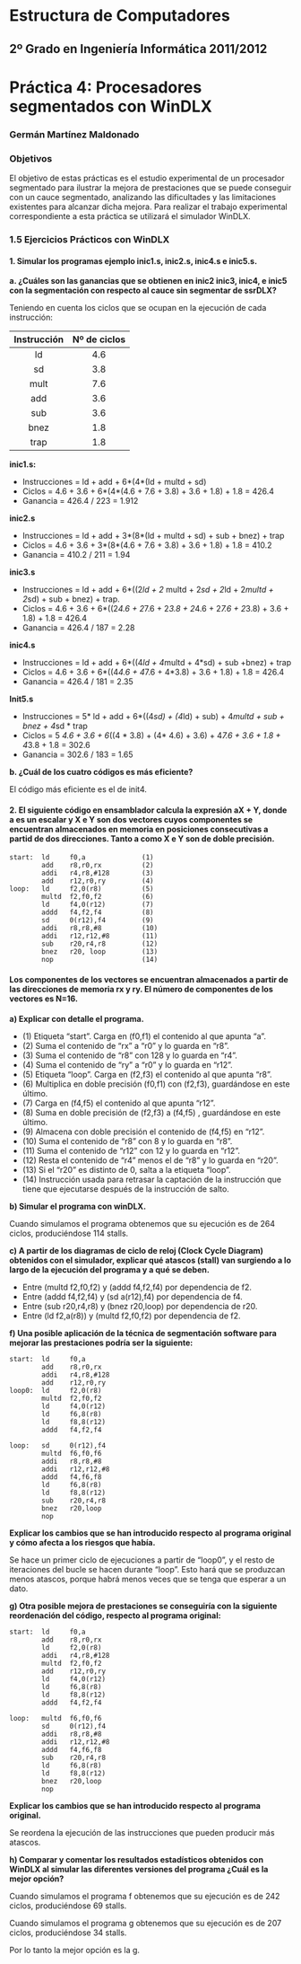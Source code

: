 Estructura de Computadores
==========================
2º Grado en Ingeniería Informática 2011/2012
--------------------------------------------


# Práctica 4: Procesadores segmentados con WinDLX
### Germán Martínez Maldonado

### Objetivos

El objetivo de estas prácticas es el estudio experimental de un procesador segmentado para ilustrar la mejora de prestaciones que se puede conseguir con un cauce segmentado, analizando las dificultades y las limitaciones existentes para alcanzar dicha mejora. Para realizar el trabajo experimental correspondiente a esta práctica se utilizará el simulador WinDLX.

### 1.5 Ejercicios Prácticos con WinDLX

#### 1. Simular los programas ejemplo inic1.s, inic2.s, inic4.s e inic5.s.

**a. ¿Cuáles son las ganancias que se obtienen en inic2 inic3, inic4, e inic5 con la segmentación con respecto al cauce sin segmentar de ssrDLX?**

Teniendo en cuenta los ciclos que se ocupan en la ejecución de cada instrucción:

| Instrucción | Nº de ciclos |
|:-----------:|:------------:|
|      ld     |      4.6     |
|      sd     |      3.8     |
|     mult    |      7.6     |
|     add     |      3.6     |
|     sub     |      3.6     |
|     bnez    |      1.8     |
|     trap    |      1.8     |


**inic1.s:**
- Instrucciones = ld + add + 6*(4*(ld + multd + sd)
- Ciclos = 4.6 + 3.6 + 6*(4*(4.6 + 7.6 + 3.8) + 3.6 + 1.8) + 1.8 = 426.4
- Ganancia = 426.4 / 223 = 1.912

**inic2.s**
- Instrucciones = ld + add + 3*(8*(ld + multd + sd) + sub + bnez) + trap 
- Ciclos = 4.6 + 3.6 + 3*(8*(4.6 + 7.6 + 3.8) + 3.6 + 1.8) + 1.8 = 410.2
- Ganancia = 410.2 / 211 = 1.94

**inic3.s**
 - Instrucciones = ld + add + 6*((2*ld + 2* multd + 2*sd + 2*ld + 2*multd + 2*sd) + sub + bnez) + trap.
 - Ciclos = 4.6 + 3.6 + 6*((2*4.6 + 2*7.6 + 2*3.8 + 2*4.6 + 2*7.6 + 2*3.8) + 3.6 + 1.8) + 1.8 = 426.4
 - Ganancia = 426.4 / 187 = 2.28

**inic4.s**
 - Instrucciones = ld + add + 6*((4*ld + 4*multd + 4*sd) + sub +bnez) + trap 
 - Ciclos = 4.6 + 3.6 + 6*((4*4.6 + 4*7.6 + 4*3.8) + 3.6 + 1.8) + 1.8 = 426.4
 - Ganancia = 426.4 / 181 = 2.35

**Init5.s**
 - Instrucciones = 5* ld + add + 6*((4*sd) + (4*ld) + sub) + 4*multd + sub + bnez + 4*sd * trap
 - Ciclos = 5 *4.6 + 3.6 + 6*((4 * 3.8) + (4* 4.6) + 3.6) + 4*7.6 + 3.6 + 1.8 + 4*3.8 + 1.8 = 302.6
 - Ganancia = 302.6 / 183 = 1.65

**b. ¿Cuál de los cuatro códigos es más eficiente?**

El código más eficiente es el de init4.

#### 2. El siguiente código en ensamblador calcula la expresión aX + Y, donde a es un escalar y X e Y son dos vectores cuyos componentes se encuentran almacenados en memoria en posiciones consecutivas a partid de dos direcciones. Tanto a como X e Y son de doble precisión.

```
start:  ld     f0,a              (1)
        add    r8,r0,rx          (2)
        addi   r4,r8,#128        (3)
        add    r12,r0,ry         (4)
loop:   ld     f2,0(r8)          (5)
        multd  f2,f0,f2          (6)
        ld     f4,0(r12)         (7)
        addd   f4,f2,f4          (8)
        sd     0(r12),f4         (9)
        addi   r8,r8,#8          (10)
        addi   r12,r12,#8        (11)
        sub    r20,r4,r8         (12)
        bnez   r20, loop         (13)
        nop                      (14)
```

#### Los  componentes  de  los  vectores  se  encuentran  almacenados  a  partir  de  las direcciones de memoria rx y ry. El número de componentes de los vectores es N=16.

**a) Explicar con detalle el programa.**

* (1)   Etiqueta “start”. Carga en (f0,f1) el contenido al que apunta “a”.
* (2)   Suma el contenido de “rx” a “r0” y lo guarda en “r8”.
* (3)   Suma el contenido de “r8” con 128 y lo guarda en “r4”.
* (4)   Suma el contenido de “ry” a “r0” y lo guarda en “r12”.
* (5)   Etiqueta “loop”. Carga en (f2,f3) el contenido al que apunta “r8”.
* (6)   Multiplica en doble precisión (f0,f1) con (f2,f3), guardándose en este último.
* (7)   Carga en (f4,f5) el contenido al que apunta “r12”.
* (8)   Suma en doble precisión de (f2,f3) a (f4,f5) , guardándose en este último.
* (9)   Almacena con doble precisión el contenido de (f4,f5) en “r12”.
* (10)  Suma el contenido de “r8” con 8 y lo guarda en “r8”.
* (11)  Suma el contenido de “r12” con 12 y lo guarda en “r12”.
* (12)  Resta el contenido de “r4” menos el de “r8” y lo guarda en “r20”.
* (13)  Si el “r20” es distinto de 0, salta a la etiqueta “loop”.
* (14)  Instrucción  usada  para  retrasar  la  captación  de  la  instrucción  que  tiene  que ejecutarse después de la instrucción de salto.

**b) Simular el programa con winDLX.**

Cuando simulamos el programa obtenemos que su ejecución es de 264 ciclos, produciéndose 114 stalls.

**c) A partir de los diagramas de ciclo de reloj (Clock Cycle Diagram) obtenidos con el simulador, explicar qué atascos (stall) van surgiendo a lo largo de la ejecución del programa y a qué se deben.**

* Entre (multd f2,f0,f2) y (addd f4,f2,f4) por dependencia de f2.
* Entre (addd f4,f2,f4) y (sd a(r12),f4) por dependencia de f4.
* Entre (sub r20,r4,r8) y (bnez r20,loop) por dependencia de r20.
* Entre (ld f2,a(r8)) y (multd f2,f0,f2) por dependencia de f2.

**f) Una posible aplicación de la técnica de segmentación software para mejorar las prestaciones podría ser la siguiente:**

```
start:	ld     f0,a
        add    r8,r0,rx 
        addi   r4,r8,#128 
        add    r12,r0,ry
loop0:  ld     f2,0(r8)
        multd  f2,f0,f2
        ld     f4,0(r12)
        ld     f6,8(r8)
        ld     f8,8(r12)
        addd   f4,f2,f4

loop:	sd     0(r12),f4
        multd  f6,f0,f6
        addi   r8,r8,#8
        addi   r12,r12,#8
        addd   f4,f6,f8
        ld     f6,8(r8)
        ld     f8,8(r12) 
        sub    r20,r4,r8 
        bnez   r20,loop 
        nop
```

**Explicar los cambios que se han introducido respecto al programa original y cómo afecta a los riesgos que había.**

Se hace un primer ciclo de ejecuciones a partir de “loop0”, y el resto de iteraciones del bucle se hacen durante “loop”. Esto hará que se produzcan menos atascos, porque habrá menos veces que se tenga que esperar a un dato.

**g) Otra posible mejora de prestaciones se conseguiría con la siguiente reordenación del código, respecto al programa original:**

```
start:	ld     f0,a
        add    r8,r0,rx 
        ld     f2,0(r8)
        addi   r4,r8,#128 
        multd  f2,f0,f2 
        add    r12,r0,ry 
        ld     f4,0(r12)
        ld     f6,8(r8)   
        ld     f8,8(r12) 
        addd   f4,f2,f4

loop:	multd  f6,f0,f6
        sd     0(r12),f4 
        addi   r8,r8,#8 
        addi   r12,r12,#8 
        addd   f4,f6,f8 
        sub    r20,r4,r8  
        ld     f6,8(r8)
        ld     f8,8(r12) 
        bnez   r20,loop 
        nop
```

**Explicar los cambios que se han introducido respecto al programa original.**

Se reordena la ejecución de las instrucciones que pueden producir más atascos.

**h) Comparar y comentar los resultados estadísticos obtenidos con WinDLX al simular las diferentes versiones del programa ¿Cuál es la mejor opción?**

Cuando simulamos el programa f obtenemos que su ejecución es de 242 ciclos, produciéndose 69 stalls.

Cuando simulamos el programa g obtenemos que su ejecución es de 207 ciclos, produciéndose 34 stalls.

Por lo tanto la mejor opción es la g.
